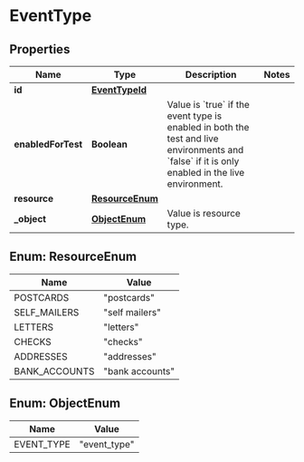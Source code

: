 

# EventType


## Properties

| Name | Type | Description | Notes |
|------------ | ------------- | ------------- | -------------|
|**id** | [**EventTypeId**](EventTypeId.md) |  |  |
|**enabledForTest** | **Boolean** | Value is &#x60;true&#x60; if the event type is enabled in both the test and live environments and &#x60;false&#x60; if it is only enabled in the live environment. |  |
|**resource** | [**ResourceEnum**](#ResourceEnum) |  |  |
|**_object** | [**ObjectEnum**](#ObjectEnum) | Value is resource type. |  |



## Enum: ResourceEnum

| Name | Value |
|---- | -----|
| POSTCARDS | &quot;postcards&quot; |
| SELF_MAILERS | &quot;self mailers&quot; |
| LETTERS | &quot;letters&quot; |
| CHECKS | &quot;checks&quot; |
| ADDRESSES | &quot;addresses&quot; |
| BANK_ACCOUNTS | &quot;bank accounts&quot; |



## Enum: ObjectEnum

| Name | Value |
|---- | -----|
| EVENT_TYPE | &quot;event_type&quot; |



